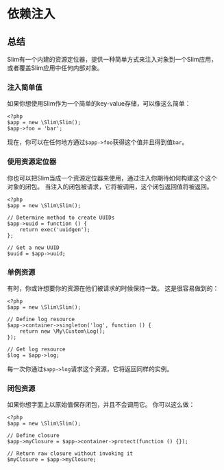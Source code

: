 # 依赖注入

## 总结
Slim有一个内建的资源定位器，提供一种简单方式来注入对象到一个Slim应用，或者覆盖Slim应用中任何内部对象。

### 注入简单值
如果你想使用Slim作为一个简单的key-value存储，可以像这么简单：
```
<?php
$app = new \Slim\Slim();
$app->foo = 'bar';
```

现在，你可以在任何地方通过`$app->foo`获得这个值并且得到值`bar`。

### 使用资源定位器
你也可以把Slim当成一个资源定位器来使用，通过注入你期待如何构建这个这个对象的闭包。
当注入的闭包被请求，它将被调用，这个闭包返回值将被返回。
```
<?php
$app = new \Slim\Slim();

// Determine method to create UUIDs
$app->uuid = function () {
    return exec('uuidgen');
};

// Get a new UUID
$uuid = $app->uuid;
```

### 单例资源
有时，你或许想要你的资源在他们被请求的时候保持一致。
这是很容易做到的：
```
<?php
$app = new \Slim\Slim();

// Define log resource
$app->container->singleton('log', function () {
    return new \My\Custom\Log();
});

// Get log resource
$log = $app->log;
```

每一次你通过`$app->log`请求这个资源，它将返回同样的实例。

### 闭包资源
如果你想字面上以原始值保存闭包，并且不会调用它。
你可以这么做：
```
<?php
$app = new \Slim\Slim();

// Define closure
$app->myClosure = $app->container->protect(function () {});

// Return raw closure without invoking it
$myClosure = $app->myClosure;
```
